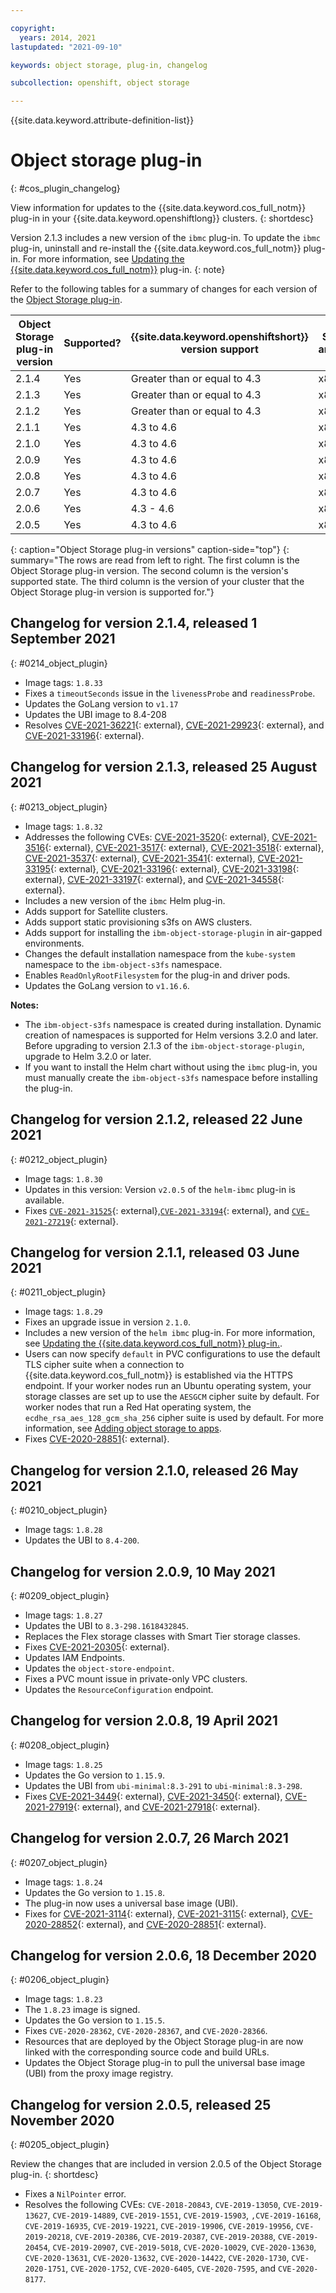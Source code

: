 ```yaml
---

copyright:
  years: 2014, 2021
lastupdated: "2021-09-10"

keywords: object storage, plug-in, changelog

subcollection: openshift, object storage

---
```


{{site.data.keyword.attribute-definition-list}}  


# Object storage plug-in 
{: #cos_plugin_changelog}

View information for updates to the {{site.data.keyword.cos_full_notm}} plug-in in your {{site.data.keyword.openshiftlong}} clusters.
{: shortdesc}

Version 2.1.3 includes a new version of the `ibmc` plug-in. To update the `ibmc` plug-in, uninstall and re-install the {{site.data.keyword.cos_full_notm}} plug-in. For more information, see [Updating the {{site.data.keyword.cos_full_notm}}](/docs/openshift?topic=openshift-object_storage#update_cos_plugin) plug-in.
{: note}

Refer to the following tables for a summary of changes for each version of the [Object Storage plug-in](/docs/openshift?topic=openshift-object_storage).

| Object Storage plug-in version | Supported? | {{site.data.keyword.openshiftshort}} version support | Supported architecture |
| --- | --- |--- | --- |
| 2.1.4 | Yes | Greater than or equal to 4.3  | x86 |
| 2.1.3 | Yes | Greater than or equal to 4.3  | x86 |
| 2.1.2 | Yes | Greater than or equal to 4.3  | x86 |
| 2.1.1 | Yes | 4.3 to 4.6 | x86 |
| 2.1.0 | Yes | 4.3 to 4.6 | x86 |
| 2.0.9 | Yes | 4.3 to 4.6 | x86 |
| 2.0.8 | Yes | 4.3 to 4.6 | x86 |
| 2.0.7 | Yes | 4.3 to 4.6 | x86 |
| 2.0.6 | Yes | 4.3 - 4.6 | x86 | 
| 2.0.5 | Yes | 4.3 to 4.6 | x86 |
{: caption="Object Storage plug-in versions" caption-side="top"}
{: summary="The rows are read from left to right. The first column is the Object Storage plug-in version. The second column is the version's supported state. The third column is the version of your cluster that the Object Storage plug-in version is supported for."}

## Changelog for version 2.1.4, released 1 September 2021
{: #0214_object_plugin}

- Image tags: `1.8.33`
- Fixes a `timeoutSeconds` issue in the `livenessProbe` and `readinessProbe`.
- Updates the GoLang version to `v1.17`
- Updates the UBI image to 8.4-208
- Resolves [CVE-2021-36221](https://cve.mitre.org/cgi-bin/cvename.cgi?name=CVE-2021-36221){: external}, [CVE-2021-29923](https://nvd.nist.gov/vuln/detail/CVE-2021-29923){: external}, and [CVE-2021-33196](https://nvd.nist.gov/vuln/detail/CVE-2021-33196){: external}.


## Changelog for version 2.1.3, released 25 August 2021
{: #0213_object_plugin}

- Image tags: `1.8.32`
- Addresses the following CVEs: [CVE-2021-3520](https://nvd.nist.gov/vuln/detail/CVE-2021-3520){: external}, [CVE-2021-3516](https://nvd.nist.gov/vuln/detail/CVE-2021-3516){: external}, [CVE-2021-3517](https://nvd.nist.gov/vuln/detail/CVE-2021-3517){: external}, [CVE-2021-3518](https://nvd.nist.gov/vuln/detail/CVE-2021-3518){: external}, [CVE-2021-3537](https://nvd.nist.gov/vuln/detail/CVE-2021-3537){: external}, [CVE-2021-3541](https://nvd.nist.gov/vuln/detail/CVE-2021-3541){: external}, [CVE-2021-33195](https://nvd.nist.gov/vuln/detail/CVE-2021-33195){: external}, [CVE-2021-33196](https://nvd.nist.gov/vuln/detail/CVE-2021-33196){: external}, [CVE-2021-33198](https://nvd.nist.gov/vuln/detail/CVE-2021-33198){: external}, [CVE-2021-33197](https://nvd.nist.gov/vuln/detail/CVE-2021-33197){: external}, and [CVE-2021-34558](https://nvd.nist.gov/vuln/detail/CVE-2021-34558){: external}.  
- Includes a new version of the `ibmc` Helm plug-in. 
- Adds support for Satellite clusters.   
- Adds support static provisioning s3fs on AWS clusters.  
- Adds support for installing the `ibm-object-storage-plugin` in air-gapped environments.   
- Changes the default installation namespace from the `kube-system` namespace to the `ibm-object-s3fs` namespace.  
- Enables `ReadOnlyRootFilesystem` for the plug-in and driver pods.  
- Updates the GoLang version to `v1.16.6`. 

**Notes:**
* The `ibm-object-s3fs` namespace is created during installation. Dynamic creation of namespaces is supported for Helm versions 3.2.0 and later. Before upgrading to version 2.1.3 of the `ibm-object-storage-plugin`, upgrade to Helm 3.2.0 or later.
* If you want to install the Helm chart without using the `ibmc` plug-in, you must manually create the `ibm-object-s3fs` namespace before installing the plug-in.


## Changelog for version 2.1.2, released 22 June 2021 
{: #0212_object_plugin}

- Image tags: `1.8.30`  
- Updates in this version: Version `v2.0.5` of the `helm-ibmc` plug-in is available.  
- Fixes [`CVE-2021-31525`](https://nvd.nist.gov/vuln/detail/CVE-2021-31525){: external},[`CVE-2021-33194`](https://nvd.nist.gov/vuln/detail/CVE-2021-33194){: external}, and [`CVE-2021-27219`](https://nvd.nist.gov/vuln/detail/CVE-2021-27219){: external}.  


## Changelog for version 2.1.1, released 03 June 2021
{: #0211_object_plugin}

- Image tags: `1.8.29`  
- Fixes an upgrade issue in version `2.1.0`.  
- Includes a new version of the `helm ibmc` plug-in. For more information, see [Updating the {{site.data.keyword.cos_full_notm}} plug-in.](/docs/openshift?topic=openshift-object_storage#update_cos_plugin).  
- Users can now specify <code>default</code> in PVC configurations to use the default TLS cipher suite when a connection to {{site.data.keyword.cos_full_notm}} is established via the HTTPS endpoint. If your worker nodes run an Ubuntu operating system, your storage classes are set up to use the `AESGCM` cipher suite by default. For worker nodes that run a Red Hat operating system, the `ecdhe_rsa_aes_128_gcm_sha_256` cipher suite is used by default. For more information, see [Adding object storage to apps](/docs/openshift?topic=openshift-object_storage#add_cos).  
- Fixes [CVE-2020-28851](https://nvd.nist.gov/vuln/detail/CVE-2020-28851){: external}.  


## Changelog for version 2.1.0, released 26 May 2021
{: #0210_object_plugin}

- Image tags: `1.8.28`  
- Updates the UBI to `8.4-200`.  


## Changelog for version 2.0.9, 10 May 2021
{: #0209_object_plugin}

- Image tags: `1.8.27`  
- Updates the UBI to `8.3-298.1618432845`.  
- Replaces the Flex storage classes with Smart Tier storage classes.  
- Fixes [CVE-2021-20305](https://nvd.nist.gov/vuln/detail/CVE-2021-20305){: external}.  
- Updates IAM Endpoints.  
- Updates the `object-store-endpoint`.  
- Fixes a PVC mount issue in private-only VPC clusters.  
- Updates the `ResourceConfiguration` endpoint.  


## Changelog for version 2.0.8, 19 April 2021
{: #0208_object_plugin}

- Image tags: `1.8.25`  
- Updates the Go version to `1.15.9`.  
- Updates the UBI from `ubi-minimal:8.3-291` to `ubi-minimal:8.3-298`.  
- Fixes [CVE-2021-3449](https://nvd.nist.gov/vuln/detail/CVE-2021-3449){: external}, [CVE-2021-3450](https://nvd.nist.gov/vuln/detail/CVE-2021-3450){: external}, [CVE-2021-27919](https://nvd.nist.gov/vuln/detail/CVE-2021-27919){: external}, and [CVE-2021-27918](https://nvd.nist.gov/vuln/detail/CVE-2021-27918){: external}.  



## Changelog for version 2.0.7, 26 March 2021
{: #0207_object_plugin}

- Image tags: `1.8.24`  
- Updates the Go version to `1.15.8`.  
- The plug-in now uses a universal base image (UBI).  
- Fixes for [CVE-2021-3114](https://nvd.nist.gov/vuln/detail/CVE-2021-3114){: external}, [CVE-2021-3115](https://nvd.nist.gov/vuln/detail/CVE-2021-3115){: external}, [CVE-2020-28852](https://cve.mitre.org/cgi-bin/cvename.cgi?name=CVE-2020-28852){: external}, and [CVE-2020-28851](https://cve.mitre.org/cgi-bin/cvename.cgi?name=CVE-2020-28851){: external}.  


## Changelog for version 2.0.6, 18 December 2020
{: #0206_object_plugin}


- Image tags: `1.8.23`  
- The `1.8.23` image is signed.  
- Updates the Go version to `1.15.5`.  
- Fixes `CVE-2020-28362`, `CVE-2020-28367`, and `CVE-2020-28366`.  
- Resources that are deployed by the Object Storage plug-in are now linked with the corresponding source code and build URLs.  
- Updates the Object Storage plug-in to pull the universal base image (UBI) from the proxy image registry.  




## Changelog for version 2.0.5, released 25 November 2020
{: #0205_object_plugin}

Review the changes that are included in version 2.0.5 of the Object Storage plug-in.
{: shortdesc}

- Fixes a `NilPointer` error.  
- Resolves the following CVEs: `CVE-2018-20843`, `CVE-2019-13050`, `CVE-2019-13627`, `CVE-2019-14889`, `CVE-2019-1551`, `CVE-2019-15903`, `,CVE-2019-16168`, `CVE-2019-16935`, `CVE-2019-19221`, `CVE-2019-19906`, `CVE-2019-19956`, `CVE-2019-20218`, `CVE-2019-20386`, `CVE-2019-20387`, `CVE-2019-20388`, `CVE-2019-20454`, `CVE-2019-20907`, `CVE-2019-5018`, `CVE-2020-10029`, `CVE-2020-13630`, `CVE-2020-13631`, `CVE-2020-13632`, `CVE-2020-14422`, `CVE-2020-1730`, `CVE-2020-1751`, `CVE-2020-1752`, `CVE-2020-6405`, `CVE-2020-7595`, and `CVE-2020-8177`.   


